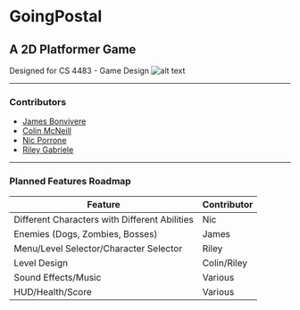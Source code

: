 GoingPostal
=============
## A 2D Platformer Game
Designed for CS 4483 - Game Design
![alt text](https://github.com/James-WB/GoingPostal-GameDesignProject/blob/master/GoingPostal/Assets/WIPScreenshot.png "WIP Screenshot")

---
### Contributors
* [James Bonvivere](https://github.com/James-WB)
* [Colin McNeill](https://github.com/cmcnei24)
* [Nic Porrone](https://github.com/nporrone)
* [Riley Gabriele](https://github.com/r-gabrie)
---
### Planned Features Roadmap
|Feature                                         |Contributor  |
| ---------------------------------------------- | ----------- |
|  Different Characters with Different Abilities |Nic          |
|  Enemies (Dogs, Zombies, Bosses)               |James        |         
|  Menu/Level Selector/Character Selector        |Riley        |
|  Level Design                                  |Colin/Riley  |
|  Sound Effects/Music                           |Various      |
|  HUD/Health/Score                              |Various      |

